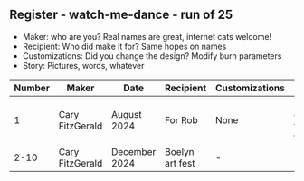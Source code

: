 ## Register - watch-me-dance - run of 25

* Maker:  who are you?  Real names are great, internet cats welcome!
* Recipient:  Who did make it for?  Same hopes on names
* Customizations:  Did you change the design?  Modify burn parameters
* Story:  Pictures, words, whatever

| Number | Maker             | Date           | Recipient        | Customizations | Story |
| ------ | -----             | -----          | ---------        | -------------- | ------ |
| 1      | Cary FitzGerald   | August 2024    | For Rob          | None           | Rob originally told me the joke |
| 2-10   | Cary FitzGerald   | December 2024 | Boelyn art fest  | -              | -        |
